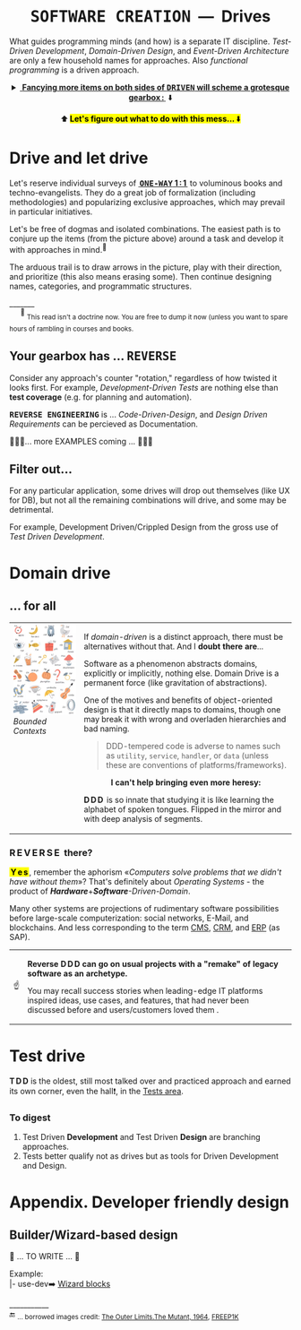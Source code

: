 <h1 align="center"><samp>SOFTWARE CREATION</samp>&nbsp;&nbsp;&mdash;&nbsp;&nbsp;Drives</h1>

What guides programming minds (and how) is a separate IT discipline. _Test-Driven Development_, _Domain-Driven Design_, and _Event-Driven Architecture_ are only a few household names for approaches. Also _functional programming_ is a driven approach.

<details align="center"><summary><ins>&nbsp;<b>Fancying more items on both sides of <samp>DRIVEN</samp> will scheme a grotesque gearbox&thinsp;:</b>&thinsp;</ins>&nbsp;⬇️</summary>
<br />
<p align="center"><picture><img alt="&thinsp;&nbsp;&nbsp;Combinational mess of drives and driven" src="../../../_rsc/_img/illus/AllDrives.jpg"/></picture></p>
</details>

<p align="center">⬆️&thinsp;<mark><b>Let's figure out what to do with this mess...</b>&thinsp;⬇️</mark></p>

# Drive and let drive

Let's reserve individual surveys of <ins><b>&thinsp;<samp>ONE-WAY</samp> 1&thinsp;:&thinsp;1&thinsp;</b></ins> to voluminous books and techno-evangelists. They do a great job of formalization (including methodologies) and popularizing exclusive approaches, which may prevail in particular initiatives.

Let's be free of dogmas and  isolated combinations. The easiest path is to conjure up the items (from the picture above) around a task and develop it with approaches in mind.<sup>🙋</sup>

The arduous trail is to draw arrows in the picture,  play with their direction, and prioritize (this also means erasing some). Then continue designing names, categories, and programmatic structures.

\_______\
&nbsp;&nbsp;&nbsp;&nbsp;&nbsp;<sup>🙋</sup> <sub>This read isn't a doctrine now. You are free to dump it now (unless you want to spare hours of rambling in courses and books.</sub>

## Your gearbox has ... <samp>REVERSE</samp>

Consider any approach's counter "rotation," regardless of how twisted it looks first. For example, _Development-Driven Tests_ are nothing else than **test coverage** (e.g. for planning and automation).

<samp><b>REVERSE ENGINEERING</b></samp> is ... _Code-Driven-Design_, and _Design Driven Requirements_ can be percieved as Documentation.

🚧🚧🚧... more EXAMPLES coming ... 🚧🚧🚧

## Filter out...

For any particular application, some drives will drop out themselves (like UX for DB), but not all the remaining combinations will drive, and some may be detrimental.

For example, Development Driven/Crippled Design from the gross use of _Test Driven Development_.

#  Domain drive

## ... for all

<table><tr valign="top"><td width="25%"><picture>
  <img alt="&nbsp;Snapshot of illustrated kids alphabet" src="../../../_rsc/_img/illus/freepik.com-KidsAbc.jpg" title="&nbsp;courtesy of FREEP!K&#013;&#010;(freepik.com)" />
</picture><br />
<i>Bounded Contexts</i>
</td><td>
<p>If <i>domain-driven</i> is a distinct approach, there must be alternatives without that. And I <b>doubt there are</b>...</p>
<p></p>Software as a phenomenon abstracts domains, explicitly or implicitly, nothing else. Domain Drive is a permanent force (like gravitation of abstractions).</p>
<p>One of the motives and benefits of object-oriented design is that it directly maps to domains, though one may break it with wrong and overladen hierarchies and bad naming.</p>
<blockquote><p>DDD-tempered code is adverse to names such as <code>utility</code>, <code>service</code>, <code>handler</code>, or <code>data</code> (unless these are conventions of platforms/frameworks).</p></blockquote>

<p align="center"><b>I can't help bringing even more heresy:</b></p>
<p><b>D&thinsp;D&thinsp;D&thinsp;</b> is so innate that studying it is like learning the alphabet of spoken tongues. Flipped in the mirror and with deep analysis of segments.</p>
</td></tr></table>

### R&thinsp;E&thinsp;V&thinsp;E&thinsp;R&thinsp;S&thinsp;E&nbsp; there?

**<mark>&thinsp;Y&thinsp;e&thinsp;s&thinsp;</mark>**, remember the aphorism «_Computers solve problems that we didn't have without them_»? That's definitely about _Operating Systems_ - the product of <i><b>Hardware</b></i>+<i><b>Software</b>-Driven-Domain</i>.

Many other systems are projections of rudimentary software possibilities before large-scale computerization: social networks, E-Mail, and blockchains. And less corresponding to the term 
<span title="&nbsp;Content Management System"><ins>CMS</ins></span>, <span title="&nbsp;Customer Relationship Management "><ins>CRM</ins></span>, and <span title="&nbsp;Erterpise Resource Planning"><ins>ERP</ins></span> (as SAP).

<table><tr><td>☝️</td><td>
<p><b>Reverse D&thinsp;D&thinsp;D can go on usual projects with a "remake" of legacy software as an archetype.</b></p>
<p>You may recall success stories when leading-edge IT platforms inspired ideas, use cases, and features, that had never been discussed before and users/customers loved them .</p>
</td></tr></table>

# Test drive

**T&thinsp;D&thinsp;D** is the oldest, still most talked over and practiced approach and earned its own corner, even the hall❗, in the [Tests area](../../tests).

### To digest

1) Test Driven **Development** and Test Driven **Design** are branching approaches.
2) Tests better qualify not as drives but as tools for Driven Development and Design.


# Appendix. Developer friendly design

## Builder/Wizard-based design

🚧 ... TO WRITE ... 🚧

Example:\
|- use-dev➡️ [Wizard blocks](https://github.com/Kyriosity/use-dev/blob/main/src/TuttiFrutti/WizConstr/README.md)

\___________\
🔚 <sub> ... borrowed images credit: [The Outer Limits.The&nbsp;Mutant, 1964](https://www.imdb.com/title/tt0667845/?ref_=ttep_ep25), [FREEP1K](FREEP!K (freepik.com))</sub>
